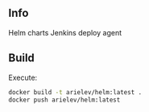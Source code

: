 
Info
----
Helm charts Jenkins deploy agent

Build
-----
Execute:
```bash
docker build -t arielev/helm:latest .  
docker push arielev/helm:latest
```
